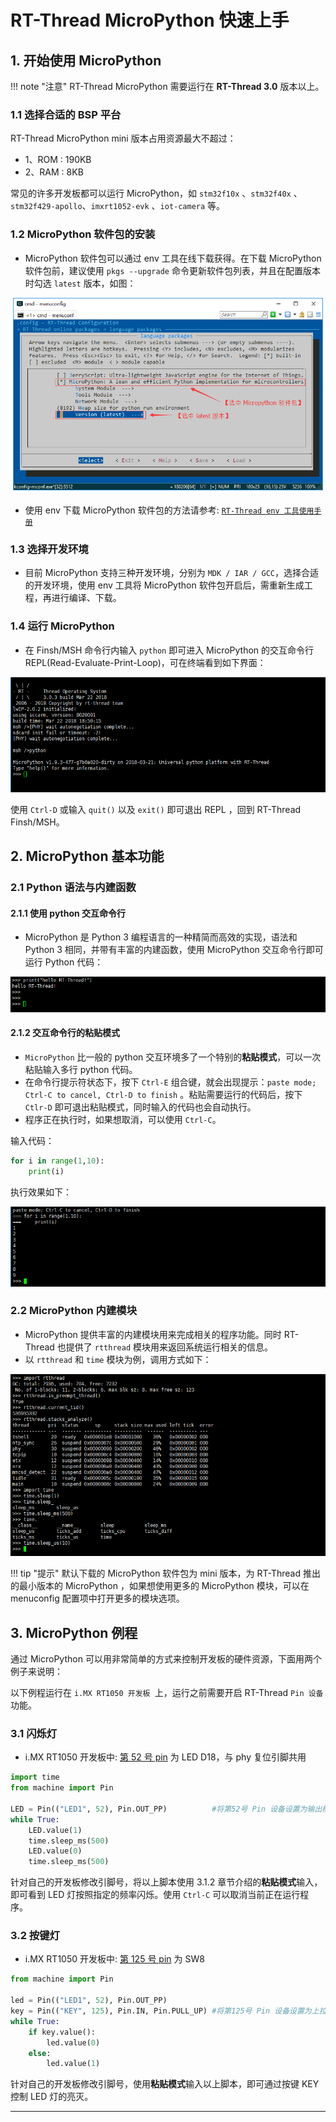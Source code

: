 # RT-Thread MicroPython 快速上手

## 1. 开始使用 MicroPython

!!! note "注意"
     RT-Thread MicroPython 需要运行在 **RT-Thread 3.0** 版本以上。

### 1.1 选择合适的 BSP 平台

RT-Thread MicroPython mini 版本占用资源最大不超过：

- 1、ROM : 190KB
- 2、RAM :  8KB

常见的许多开发板都可以运行 MicroPython，如 `stm32f10x` 、`stm32f40x` 、`stm32f429-apollo`、`imxrt1052-evk`  、`iot-camera` 等。 

### 1.2 MicroPython 软件包的安装

- MicroPython 软件包可以通过 env 工具在线下载获得。在下载 MicroPython 软件包前，建议使用 `pkgs --upgrade` 命令更新软件包列表，并且在配置版本时勾选 `latest` 版本，如图：

![elect_micropytho](./figures/select_micropython.png)

- 使用 env 下载 MicroPython 软件包的方法请参考: [`RT-Thread env 工具使用手册`](https://www.rt-thread.org/document/site/rtthread-development-guide/rtthread-tool-manual/env/env-user-manual/)

### 1.3 选择开发环境

- 目前 MicroPython 支持三种开发环境，分别为 `MDK / IAR / GCC`，选择合适的开发环境，使用 env 工具将 MicroPython 软件包开启后，需重新生成工程，再进行编译、下载。

### 1.4 运行 MicroPython

- 在 Finsh/MSH 命令行内输入 `python` 即可进入 MicroPython 的交互命令行 REPL(Read-Evaluate-Print-Loop)，可在终端看到如下界面：

![elect_micropytho](./figures/run_python.png)

使用 `Ctrl-D` 或输入 `quit()` 以及 `exit()`  即可退出 REPL ，回到 RT-Thread Finsh/MSH。

## 2. MicroPython 基本功能 
### 2.1 Python 语法与内建函数 

#### 2.1.1 使用 python 交互命令行 

- MicroPython 是 Python 3 编程语言的一种精简而高效的实现，语法和 Python 3 相同，并带有丰富的内建函数，使用 MicroPython 交互命令行即可运行 Python 代码：

![elect_micropytho](./figures/python_hello.png)

#### 2.1.2 交互命令行的粘贴模式

- `MicroPython`  比一般的 python 交互环境多了一个特别的**粘贴模式**，可以一次粘贴输入多行 python 代码。
- 在命令行提示符状态下，按下 `Ctrl-E` 组合键，就会出现提示：`paste mode; Ctrl-C to cancel, Ctrl-D to finish` 。粘贴需要运行的代码后，按下 `Ctlr-D` 即可退出粘贴模式，同时输入的代码也会自动执行。
- 程序正在执行时，如果想取消，可以使用 `Ctrl-C`。

输入代码：

```python
for i in range(1,10):
    print(i)
```

执行效果如下：

![elect_micropytho](./figures/python_grammer_function.png)

### 2.2 MicroPython 内建模块

- MicroPython 提供丰富的内建模块用来完成相关的程序功能。同时 RT-Thread  也提供了 `rtthread` 模块用来返回系统运行相关的信息。
- 以 `rtthread` 和 `time` 模块为例，调用方式如下：

![elect_micropytho](./figures/use_buildin_module.png)

!!! tip "提示"
     默认下载的 MicroPython  软件包为 mini 版本，为 RT-Thread 推出的最小版本的 MicroPython ，如果想使用更多的 MicroPython 模块，可以在 menuconfig 配置项中打开更多的模块选项。

## 3. MicroPython 例程

通过 MicroPython 可以用非常简单的方式来控制开发板的硬件资源，下面用两个例子来说明：

以下例程运行在 `i.MX RT1050 开发板 `上，运行之前需要开启 RT-Thread  `Pin 设备`功能。

### 3.1 闪烁灯

- i.MX RT1050 开发板中: [第 52 号 pin](https://github.com/RT-Thread/rt-thread/blob/8ed3470d2a485c49ec4f5d4a5ec53e94edf7a2c8/bsp/imxrt1052-evk/drivers/drv_pin.c#L105) 为 LED D18，与 phy 复位引脚共用

```python
import time
from machine import Pin

LED = Pin(("LED1", 52), Pin.OUT_PP)          #将第52号 Pin 设备设置为输出模式
while True:
    LED.value(1)
    time.sleep_ms(500)
    LED.value(0)
    time.sleep_ms(500)
```

针对自己的开发板修改引脚号，将以上脚本使用 3.1.2 章节介绍的**粘贴模式**输入，即可看到 LED 灯按照指定的频率闪烁。使用 `Ctrl-C` 可以取消当前正在运行程序。

### 3.2 按键灯

- i.MX RT1050 开发板中: [第 125 号 pin](https://github.com/RT-Thread/rt-thread/blob/8ed3470d2a485c49ec4f5d4a5ec53e94edf7a2c8/bsp/imxrt1052-evk/drivers/drv_pin.c#L184) 为 SW8

```python
from machine import Pin

led = Pin(("LED1", 52), Pin.OUT_PP)
key = Pin(("KEY", 125), Pin.IN, Pin.PULL_UP) #将第125号 Pin 设备设置为上拉输入模式
while True:
    if key.value():
        led.value(0)
    else:
        led.value(1)
```

针对自己的开发板修改引脚号，使用**粘贴模式**输入以上脚本，即可通过按键 KEY 控制 LED 灯的亮灭。

----------
